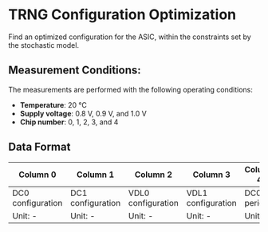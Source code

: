 # TRNG Configuration Optimization

Find an optimized configuration for the ASIC, within the constraints set by the stochastic model.

## Measurement Conditions:

The measurements are performed with the following operating conditions:
- **Temperature**: 20 °C
- **Supply voltage**: 0.8 V, 0.9 V, and 1.0 V
- **Chip number**: 0, 1, 2, 3, and 4

## Data Format

| Column 0 | Column 1 | Column 2 | Column 3 | Column 4 | Column 5 | Column 6 | Column 7 |
| -------- | -------- | -------- | -------- | -------- | -------- | -------- | -------- |
| DC0 configuration | DC1 configuration | VDL0 configuration | VDL1 configuration | DC0 period | DC1 period | VDL0 period | VDL1 period |
| Unit: - | Unit: - | Unit: - | Unit: - | Unit: ps | Unit: ps | Unit: ps | Unit: ps |